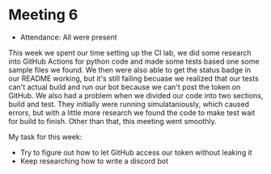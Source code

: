 # Meeting 6

- Attendance: All were present

This week we spent our time setting up the CI lab, we did some research into GitHub Actions for python code and made some tests based
one some sample files we found. We then were also able to get the status badge in our README working, but it's still failing becuase
we realized that our tests can't actual build and run our bot because we can't post the token on GitHub. We also had a problem when we
divided our code into two sections, build and test. They initially were running simulataniously, which caused errors, but with a little
more research we found the code to make test wait for build to finish. Other than that, this meeting went smoothly.

My task for this week:

- Try to figure out how to let GitHub access our token without leaking it
- Keep researching how to write a discord bot

